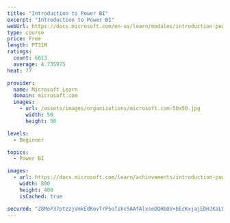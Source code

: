 ```yaml
---
title: "Introduction to Power BI"
excerpt: "Introduction to Power BI"
webUrl: https://docs.microsoft.com/en-us/learn/modules/introduction-power-bi/
type: course
price: Free
length: PT31M
ratings:
  count: 6613
  average: 4.735975
heat: 77

provider:
  name: Microsoft Learn
  domain: microsoft.com
  images:
    - url: /assets/images/organizations/microsoft.com-50x50.jpg
      width: 50
      height: 50

levels:
  - Beginner

topics:
  - Power BI

images:
  - url: https://docs.microsoft.com/learn/achievements/introduction-power-bi-social.png
    width: 800
    height: 400
    isCached: true

secured: "Z8MoP37ptzzjVmkEdKovTrP5oTihc5AAfAlxseDQHbOV+bEcKxjajEDHJKaLPhtc2i6++idQDegcouXifrTYjRkKnjIfNfeByzbuL99QbEEkT82nx2CTjx4P1TudTQJG3/vOtc35hQJCHf+FFmpBc+zbcu3NSOR528O5eYO0dJzA91LTqbdBEh+qo79Pp5SQcLG4YUrsBOWOdObw9Ld2vbOgwkNgAC4iQJEKy/TjDEj0eZQpDf7kyJKa/my7Esqp3foPCxA2A90OBmCGcRm/A0Raiv1NXYqPa1jDAmXGG59tiVqW6gsCJGfAxZHHrFZJzw6GXlqTwDhztBStQjo+Bj4n0OpdxBGRZ9KlDXsAgLgYPJPjzUIyv6ycKK2LqkSK6S97wvMi+APxXr74pbFAcgvyV+VsMgyFGnKiUOCEWbw=;All2b3dRsQx1T4/EY5XPLQ=="
---
```


